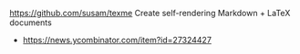 https://github.com/susam/texme Create self-rendering Markdown + LaTeX documents
* https://news.ycombinator.com/item?id=27324427